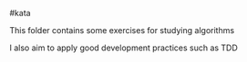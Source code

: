 #kata

This folder contains some exercises for studying algorithms

I also aim to apply good development practices such as TDD